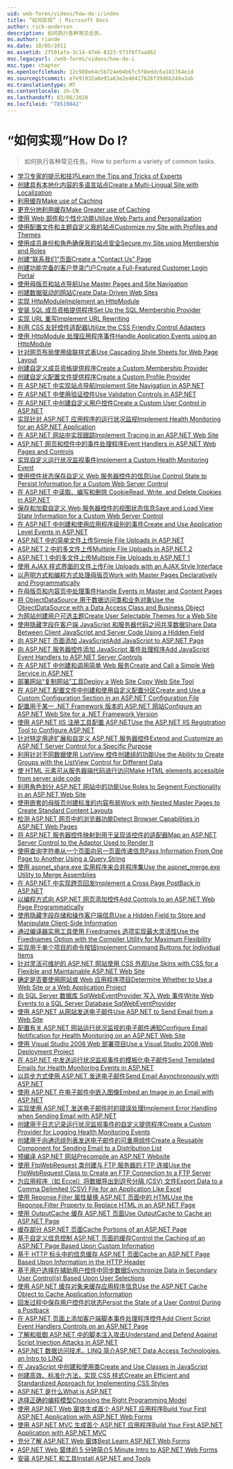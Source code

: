 ```yaml
---
uid: web-forms/videos/how-do-i/index
title: “如何实现” | Microsoft Docs
author: rick-anderson
description: 如何执行各种常见任务。
ms.author: riande
ms.date: 10/05/2011
ms.assetid: 27591afa-3c14-47e6-8323-573f8f7aa862
msc.legacyurl: /web-forms/videos/how-do-i
msc.type: chapter
ms.openlocfilehash: 12c988e64c5b724e04b6fc5f8eddc6a181764e1d
ms.sourcegitcommit: e7e91932a6e91a63e2e46417626f39d6b244a3ab
ms.translationtype: MT
ms.contentlocale: zh-CN
ms.lasthandoff: 03/06/2020
ms.locfileid: "78519842"
---
```

# <a name="how-do-i"></a><span data-ttu-id="a610a-104">“如何实现”</span><span class="sxs-lookup"><span data-stu-id="a610a-104">How Do I?</span></span>

> <span data-ttu-id="a610a-105">如何执行各种常见任务。</span><span class="sxs-lookup"><span data-stu-id="a610a-105">How to perform a variety of common tasks.</span></span>

- [<span data-ttu-id="a610a-106">学习专家的提示和技巧</span><span class="sxs-lookup"><span data-stu-id="a610a-106">Learn the Tips and Tricks of Experts</span></span>](how-do-i-learn-the-tips-and-tricks-of-experts.md)
- [<span data-ttu-id="a610a-107">创建具有本地化内容的多语言站点</span><span class="sxs-lookup"><span data-stu-id="a610a-107">Create a Multi-Lingual Site with Localization</span></span>](how-do-i-create-a-multi-lingual-site-with-localization.md)
- [<span data-ttu-id="a610a-108">利用缓存</span><span class="sxs-lookup"><span data-stu-id="a610a-108">Make use of Caching</span></span>](how-do-i-make-use-of-caching.md)
- [<span data-ttu-id="a610a-109">更充分地利用缓存</span><span class="sxs-lookup"><span data-stu-id="a610a-109">Make Greater use of Caching</span></span>](how-do-i-make-greater-use-of-caching.md)
- [<span data-ttu-id="a610a-110">使用 Web 部件和个性化功能</span><span class="sxs-lookup"><span data-stu-id="a610a-110">Utilize Web Parts and Personalization</span></span>](how-do-i-utilize-web-parts-and-personalization.md)
- [<span data-ttu-id="a610a-111">使用配置文件和主题自定义我的站点</span><span class="sxs-lookup"><span data-stu-id="a610a-111">Customize my Site with Profiles and Themes</span></span>](how-do-i-customize-my-site-with-profiles-and-themes.md)
- [<span data-ttu-id="a610a-112">使用成员身份和角色确保我的站点安全</span><span class="sxs-lookup"><span data-stu-id="a610a-112">Secure my Site using Membership and Roles</span></span>](how-do-i-secure-my-site-using-membership-and-roles.md)
- [<span data-ttu-id="a610a-113">创建“联系我们”页面</span><span class="sxs-lookup"><span data-stu-id="a610a-113">Create a "Contact Us" Page</span></span>](how-do-i-create-a-contact-us-page.md)
- [<span data-ttu-id="a610a-114">创建功能完备的客户登录门户</span><span class="sxs-lookup"><span data-stu-id="a610a-114">Create a Full-Featured Customer Login Portal</span></span>](how-do-i-create-a-full-featured-customer-login-portal.md)
- [<span data-ttu-id="a610a-115">使用母版页和站点导航</span><span class="sxs-lookup"><span data-stu-id="a610a-115">Use Master Pages and Site Navigation</span></span>](how-do-i-use-master-pages-and-site-navigation.md)
- [<span data-ttu-id="a610a-116">创建数据驱动的网站</span><span class="sxs-lookup"><span data-stu-id="a610a-116">Create Data-Driven Web Sites</span></span>](how-do-i-create-data-driven-web-sites.md)
- [<span data-ttu-id="a610a-117">实现 HttpModule</span><span class="sxs-lookup"><span data-stu-id="a610a-117">Implement an HttpModule</span></span>](how-do-i-implement-an-httpmodule.md)
- [<span data-ttu-id="a610a-118">安装 SQL 成员资格提供程序</span><span class="sxs-lookup"><span data-stu-id="a610a-118">Set Up the SQL Membership Provider</span></span>](how-do-i-set-up-the-sql-membership-provider.md)
- [<span data-ttu-id="a610a-119">实现 URL 重写</span><span class="sxs-lookup"><span data-stu-id="a610a-119">Implement URL Rewriting</span></span>](how-do-i-implement-url-rewriting.md)
- [<span data-ttu-id="a610a-120">利用 CSS 友好控件适配器</span><span class="sxs-lookup"><span data-stu-id="a610a-120">Utilize the CSS Friendly Control Adapters</span></span>](how-do-i-utilize-the-css-friendly-control-adapters.md)
- [<span data-ttu-id="a610a-121">使用 HttpModule 处理应用程序事件</span><span class="sxs-lookup"><span data-stu-id="a610a-121">Handle Application Events using an HttpModule</span></span>](how-do-i-handle-application-events-using-an-httpmodule.md)
- [<span data-ttu-id="a610a-122">针对网页布局使用级联样式表</span><span class="sxs-lookup"><span data-stu-id="a610a-122">Use Cascading Style Sheets for Web Page Layout</span></span>](how-do-i-use-cascading-style-sheets-for-web-page-layout.md)
- [<span data-ttu-id="a610a-123">创建自定义成员资格提供程序</span><span class="sxs-lookup"><span data-stu-id="a610a-123">Create a Custom Membership Provider</span></span>](how-do-i-create-a-custom-membership-provider.md)
- [<span data-ttu-id="a610a-124">创建自定义配置文件提供程序</span><span class="sxs-lookup"><span data-stu-id="a610a-124">Create a Custom Profile Provider</span></span>](how-do-i-create-a-custom-profile-provider.md)
- [<span data-ttu-id="a610a-125">在 ASP.NET 中实现站点导航</span><span class="sxs-lookup"><span data-stu-id="a610a-125">Implement Site Navigation in ASP.NET</span></span>](how-do-i-implement-site-navigation-in-aspnet.md)
- [<span data-ttu-id="a610a-126">在 ASP.NET 中使用验证控件</span><span class="sxs-lookup"><span data-stu-id="a610a-126">Use Validation Controls in ASP.NET</span></span>](how-do-i-use-validation-controls-in-aspnet.md)
- [<span data-ttu-id="a610a-127">在 ASP.NET 中创建自定义用户控件</span><span class="sxs-lookup"><span data-stu-id="a610a-127">Create a Custom User Control in ASP.NET</span></span>](how-do-i-create-a-custom-user-control-in-aspnet.md)
- [<span data-ttu-id="a610a-128">实现针对 ASP.NET 应用程序的运行状况监视</span><span class="sxs-lookup"><span data-stu-id="a610a-128">Implement Health Monitoring for an ASP.NET Application</span></span>](how-do-i-implement-health-monitoring-for-an-aspnet-application.md)
- [<span data-ttu-id="a610a-129">在 ASP.NET 网站中实现跟踪</span><span class="sxs-lookup"><span data-stu-id="a610a-129">Implement Tracing in an ASP.NET Web Site</span></span>](how-do-i-implement-tracing-in-an-aspnet-web-site.md)
- [<span data-ttu-id="a610a-130">ASP.NET 网页和控件中的事件处理程序</span><span class="sxs-lookup"><span data-stu-id="a610a-130">Event Handlers in ASP.NET Web Pages and Controls</span></span>](how-do-i-event-handlers-in-aspnet-web-pages-and-controls.md)
- [<span data-ttu-id="a610a-131">实现自定义运行状况监视事件</span><span class="sxs-lookup"><span data-stu-id="a610a-131">Implement a Custom Health Monitoring Event</span></span>](how-do-i-implement-a-custom-health-monitoring-event.md)
- [<span data-ttu-id="a610a-132">使用控件状态保存自定义 Web 服务器控件的信息</span><span class="sxs-lookup"><span data-stu-id="a610a-132">Use Control State to Persist Information for a Custom Web Server Control</span></span>](how-do-i-use-control-state-to-persist-information-for-a-custom-web-server-control.md)
- [<span data-ttu-id="a610a-133">在 ASP.NET 中读取、编写和删除 Cookie</span><span class="sxs-lookup"><span data-stu-id="a610a-133">Read, Write, and Delete Cookies in ASP.NET</span></span>](read-write-and-delete-cookies-in-aspnet.md)
- [<span data-ttu-id="a610a-134">保存和加载自定义 Web 服务器控件的视图状态信息</span><span class="sxs-lookup"><span data-stu-id="a610a-134">Save and Load View State Information for a Custom Web Server Control</span></span>](how-do-i-save-and-load-view-state-information-for-a-custom-web-server-control.md)
- [<span data-ttu-id="a610a-135">在 ASP.NET 中创建和使用应用程序级别的事件</span><span class="sxs-lookup"><span data-stu-id="a610a-135">Create and Use Application Level Events in ASP.NET</span></span>](how-do-i-create-and-use-application-level-events-in-aspnet.md)
- [<span data-ttu-id="a610a-136">ASP.NET 中的简单文件上传</span><span class="sxs-lookup"><span data-stu-id="a610a-136">Simple File Uploads in ASP.NET</span></span>](how-do-i-simple-file-uploads-in-aspnet.md)
- [<span data-ttu-id="a610a-137">ASP.NET 2 中的多文件上传</span><span class="sxs-lookup"><span data-stu-id="a610a-137">Multiple File Uploads in ASP.NET 2</span></span>](how-do-i-multiple-file-uploads-in-aspnet-2.md)
- [<span data-ttu-id="a610a-138">ASP.NET 1 中的多文件上传</span><span class="sxs-lookup"><span data-stu-id="a610a-138">Multiple File Uploads in ASP.NET 1</span></span>](how-do-i-multiple-file-uploads-in-aspnet-1.md)
- [<span data-ttu-id="a610a-139">使用 AJAX 样式界面的文件上传</span><span class="sxs-lookup"><span data-stu-id="a610a-139">File Uploads with an AJAX Style Interface</span></span>](how-do-i-file-uploads-with-an-ajax-style-interface.md)
- [<span data-ttu-id="a610a-140">以声明方式和编程方式处理母版页</span><span class="sxs-lookup"><span data-stu-id="a610a-140">Work with Master Pages Declaratively and Programmatically</span></span>](how-do-i-work-with-master-pages-declaratively-and-programmatically.md)
- [<span data-ttu-id="a610a-141">在母版页和内容页中处理事件</span><span class="sxs-lookup"><span data-stu-id="a610a-141">Handle Events in Master and Content Pages</span></span>](how-do-i-handle-events-in-master-and-content-pages.md)
- [<span data-ttu-id="a610a-142">将 ObjectDataSource 用于数据访问类和业务对象</span><span class="sxs-lookup"><span data-stu-id="a610a-142">Use the ObjectDataSource with a Data Access Class and Business Object</span></span>](how-do-i-use-the-objectdatasource-with-a-data-access-class-and-business-object.md)
- [<span data-ttu-id="a610a-143">为网站创建用户可选主题</span><span class="sxs-lookup"><span data-stu-id="a610a-143">Create User Selectable Themes for a Web Site</span></span>](how-do-i-create-user-selectable-themes-for-a-web-site.md)
- [<span data-ttu-id="a610a-144">使用隐藏字段在客户端 JavaScript 和服务器代码之间共享数据</span><span class="sxs-lookup"><span data-stu-id="a610a-144">Share Data Between Client JavaScript and Server Code Using a Hidden Field</span></span>](how-do-i-share-data-between-client-javascript-and-server-code-using-a-hidden-field.md)
- [<span data-ttu-id="a610a-145">向 ASP.NET 页面添加 JavaScript</span><span class="sxs-lookup"><span data-stu-id="a610a-145">Add JavaScript to ASP.NET Page</span></span>](how-do-i-add-javascript-to-an-aspnet-page.md)
- [<span data-ttu-id="a610a-146">向 ASP.NET 服务器控件添加 JavaScript 事件处理程序</span><span class="sxs-lookup"><span data-stu-id="a610a-146">Add JavaScript Event Handlers to ASP.NET Server Controls</span></span>](how-do-i-add-javascript-event-handlers-to-aspnet-server-controls.md)
- [<span data-ttu-id="a610a-147">在 ASP.NET 中创建和调用简单 Web 服务</span><span class="sxs-lookup"><span data-stu-id="a610a-147">Create and Call a Simple Web Service in ASP.NET</span></span>](how-do-i-create-and-call-a-simple-web-service-in-aspnet.md)
- [<span data-ttu-id="a610a-148">部署网站“复制网站”工具</span><span class="sxs-lookup"><span data-stu-id="a610a-148">Deploy a Web Site Copy Web Site Tool</span></span>](how-do-i-deploy-a-web-site-using-the-copy-web-site-tool.md)
- [<span data-ttu-id="a610a-149">在 ASP.NET 配置文件中创建和使用自定义配置分区</span><span class="sxs-lookup"><span data-stu-id="a610a-149">Create and Use a Custom Configuration Section in an ASP.NET Configuration File</span></span>](how-do-i-create-and-use-a-custom-configuration-section-in-an-aspnet-configuration-file.md)
- [<span data-ttu-id="a610a-150">配置用于某一 .NET Framework 版本的 ASP.NET 网站</span><span class="sxs-lookup"><span data-stu-id="a610a-150">Configure an ASP.NET Web Site for a .NET Framework Version</span></span>](how-do-i-configure-an-aspnet-web-site-for-a-net-framework-version.md)
- [<span data-ttu-id="a610a-151">使用 ASP.NET IIS 注册工具配置 ASP.NET</span><span class="sxs-lookup"><span data-stu-id="a610a-151">Use the ASP.NET IIS Registration Tool to Configure ASP.NET</span></span>](how-do-i-use-the-aspnet-iis-registration-tool-to-configure-aspnet.md)
- [<span data-ttu-id="a610a-152">针对特定用途扩展和自定义 ASP.NET 服务器控件</span><span class="sxs-lookup"><span data-stu-id="a610a-152">Extend and Customize an ASP.NET Server Control for a Specific Purpose</span></span>](how-do-i-extend-and-customize-an-aspnet-server-control-for-a-specific-purpose.md)
- [<span data-ttu-id="a610a-153">利用针对不同数据使用 ListView 控件创建组的功能</span><span class="sxs-lookup"><span data-stu-id="a610a-153">Use the Ability to Create Groups with the ListView Control for Different Data</span></span>](how-do-i-use-the-ability-to-create-groups-with-the-listview-control-for-different-data.md)
- [<span data-ttu-id="a610a-154">使 HTML 元素可从服务器端代码进行访问</span><span class="sxs-lookup"><span data-stu-id="a610a-154">Make HTML elements accessible from server side code</span></span>](how-do-i-make-html-elements-accessible-from-server-side-code.md)
- [<span data-ttu-id="a610a-155">利用角色划分 ASP.NET 网站中的功能</span><span class="sxs-lookup"><span data-stu-id="a610a-155">Use Roles to Segment Functionality in an ASP.NET Web Site</span></span>](how-do-i-use-roles-to-segment-functionality-in-an-aspnet-web-site.md)
- [<span data-ttu-id="a610a-156">使用嵌套的母版页创建标准的内容布局</span><span class="sxs-lookup"><span data-stu-id="a610a-156">Work with Nested Master Pages to Create Standard Content Layouts</span></span>](how-do-i-work-with-nested-master-pages-to-create-standard-content-layouts.md)
- [<span data-ttu-id="a610a-157">检测 ASP.NET 网页中的浏览器功能</span><span class="sxs-lookup"><span data-stu-id="a610a-157">Detect Browser Capabilities in ASP.NET Web Pages</span></span>](how-do-i-detect-browser-capabilities-in-aspnet-web-pages.md)
- [<span data-ttu-id="a610a-158">将 ASP.NET 服务器控件映射到用于呈现该控件的适配器</span><span class="sxs-lookup"><span data-stu-id="a610a-158">Map an ASP.NET Server Control to the Adaptor Used to Render It</span></span>](how-do-i-map-an-aspnet-server-control-to-the-adaptor-used-to-render-it.md)
- [<span data-ttu-id="a610a-159">使用查询字符串从一个页面向另一页面传递信息</span><span class="sxs-lookup"><span data-stu-id="a610a-159">Pass Information From One Page to Another Using a Query String</span></span>](how-do-i-pass-information-from-one-page-to-another-using-a-query-string.md)
- [<span data-ttu-id="a610a-160">使用 aspnet\_share.exe 实用程序来合并程序集</span><span class="sxs-lookup"><span data-stu-id="a610a-160">Use the aspnet\_merge.exe Utility to Merge Assemblies</span></span>](how-do-i-use-the-aspnet_mergeexe-utility-to-merge-assemblies.md)
- [<span data-ttu-id="a610a-161">在 ASP.NET 中实现跨页回发</span><span class="sxs-lookup"><span data-stu-id="a610a-161">Implement a Cross Page PostBack in ASP.NET</span></span>](how-do-i-implement-a-cross-page-postback-in-aspnet.md)
- [<span data-ttu-id="a610a-162">以编程方式向 ASP.NET 网页添加控件</span><span class="sxs-lookup"><span data-stu-id="a610a-162">Add Controls to an ASP.NET Web Page Programmatically</span></span>](how-do-i-add-controls-to-an-aspnet-web-page-programmatically.md)
- [<span data-ttu-id="a610a-163">使用隐藏字段存储和操作客户端信息</span><span class="sxs-lookup"><span data-stu-id="a610a-163">Use a Hidden Field to Store and Manipulate Client-Side Information</span></span>](how-do-i-use-a-hidden-field-to-store-and-manipulate-client-side-information.md)
- [<span data-ttu-id="a610a-164">通过编译器实用工具使用 Fixednames 选项实现最大灵活性</span><span class="sxs-lookup"><span data-stu-id="a610a-164">Use the Fixednames Option with the Compiler Utility for Maximum Flexibility</span></span>](how-do-i-use-the-fixednames-option-with-the-compiler-utility-for-maximum-flexibility.md)
- [<span data-ttu-id="a610a-165">实现用于单个项目的命令按钮</span><span class="sxs-lookup"><span data-stu-id="a610a-165">Implement Command Buttons for Individual Items</span></span>](how-do-i-implement-command-buttons-for-individual-items.md)
- [<span data-ttu-id="a610a-166">针对灵活可维护的 ASP.NET 网站使用 CSS 外观</span><span class="sxs-lookup"><span data-stu-id="a610a-166">Use Skins with CSS for a Flexible and Maintainable ASP.NET Web Site</span></span>](how-do-i-use-skins-with-css-for-a-flexible-and-maintainable-aspnet-web-site.md)
- [<span data-ttu-id="a610a-167">确定是否要使用网站或 Web 应用程序项目</span><span class="sxs-lookup"><span data-stu-id="a610a-167">Determine Whether to Use a Web Site or a Web Application Project</span></span>](how-do-i-determine-whether-to-use-a-web-site-or-a-web-application-project.md)
- [<span data-ttu-id="a610a-168">向 SQL Server 数据库 SqlWebEventProvider 写入 Web 事件</span><span class="sxs-lookup"><span data-stu-id="a610a-168">Write Web Events to a SQL Server Database SqlWebEventProvider</span></span>](how-do-i-write-web-events-to-a-sql-server-database-using-the-sqlwebeventprovider.md)
- [<span data-ttu-id="a610a-169">使用 ASP.NET 从网站发送电子邮件</span><span class="sxs-lookup"><span data-stu-id="a610a-169">Use ASP.NET to Send Email from a Web Site</span></span>](how-do-i-use-aspnet-to-send-email-from-a-web-site.md)
- [<span data-ttu-id="a610a-170">配置有关 ASP.NET 网站运行状况监视的电子邮件通知</span><span class="sxs-lookup"><span data-stu-id="a610a-170">Configure Email Notification for Health Monitoring on an ASP.NET Web Site</span></span>](how-do-i-configure-email-notification-for-health-monitoring-on-an-aspnet-web-site.md)
- [<span data-ttu-id="a610a-171">使用 Visual Studio 2008 Web 部署项目</span><span class="sxs-lookup"><span data-stu-id="a610a-171">Use a Visual Studio 2008 Web Deployment Project</span></span>](how-do-i-use-a-visual-studio-2008-web-deployment-project.md)
- [<span data-ttu-id="a610a-172">在 ASP.NET 中发送运行状况监视事件的模板化电子邮件</span><span class="sxs-lookup"><span data-stu-id="a610a-172">Send Templated Emails for Health Monitoring Events in ASP.NET</span></span>](how-do-i-send-templated-emails-for-health-monitoring-events-in-aspnet.md)
- [<span data-ttu-id="a610a-173">以异步方式使用 ASP.NET 发送电子邮件</span><span class="sxs-lookup"><span data-stu-id="a610a-173">Send Email Asynchronously with ASP.NET</span></span>](how-do-i-send-email-asynchronously-with-aspnet.md)
- [<span data-ttu-id="a610a-174">使用 ASP.NET 在电子邮件中嵌入图像</span><span class="sxs-lookup"><span data-stu-id="a610a-174">Embed an Image in an Email with ASP.NET</span></span>](how-do-i-embed-an-image-in-an-email-with-aspnet.md)
- [<span data-ttu-id="a610a-175">实现使用 ASP.NET 发送电子邮件时的错误处理</span><span class="sxs-lookup"><span data-stu-id="a610a-175">Implement Error Handling when Sending Email with ASP.NET</span></span>](how-do-i-implement-error-handling-when-sending-email-with-aspnet.md)
- [<span data-ttu-id="a610a-176">创建用于日志记录运行状况监视事件的自定义提供程序</span><span class="sxs-lookup"><span data-stu-id="a610a-176">Create a Custom Provider for Logging Health Monitoring Events</span></span>](how-do-i-create-a-custom-provider-for-logging-health-monitoring-events.md)
- [<span data-ttu-id="a610a-177">创建用于向通讯组列表发送电子邮件的可重用组件</span><span class="sxs-lookup"><span data-stu-id="a610a-177">Create a Reusable Component for Sending Email to a Distribution List</span></span>](how-do-i-create-a-reusable-component-for-sending-email-to-a-distribution-list.md)
- [<span data-ttu-id="a610a-178">预编译 ASP.NET 网站</span><span class="sxs-lookup"><span data-stu-id="a610a-178">Precompile an ASP.NET Website</span></span>](how-do-i-precompile-an-aspnet-website.md)
- [<span data-ttu-id="a610a-179">使用 FtpWebRequest 类创建与 FTP 服务器的 FTP 连接</span><span class="sxs-lookup"><span data-stu-id="a610a-179">Use the FtpWebRequest Class to Create an FTP Connection to a FTP Server</span></span>](how-do-i-use-the-ftpwebrequest-class-to-create-an-ftp-connection-to-a-ftp-server.md)
- [<span data-ttu-id="a610a-180">为应用程序（如 Eccel）将数据导出到逗号分隔 (CSV) 文件</span><span class="sxs-lookup"><span data-stu-id="a610a-180">Export Data to a Comma Delimited (CSV) File for an Application Like Excel</span></span>](how-do-i-export-data-to-a-comma-delimited-csv-file-for-an-application-like-excel.md)
- [<span data-ttu-id="a610a-181">使用 Reponse.Filter 属性替换 ASP.NET 页面中的 HTML</span><span class="sxs-lookup"><span data-stu-id="a610a-181">Use the Reponse.Filter Property to Replace HTML in an ASP.NET Page</span></span>](how-do-i-use-the-reponsefilter-property-to-replace-html-in-an-aspnet-page.md)
- [<span data-ttu-id="a610a-182">使用 OutputCache 缓存 ASP.NET 页面</span><span class="sxs-lookup"><span data-stu-id="a610a-182">Use OutputCache to Cache an ASP.NET Page</span></span>](how-do-i-use-outputcache-to-cache-an-aspnet-page.md)
- [<span data-ttu-id="a610a-183">缓存部分 ASP.NET 页面</span><span class="sxs-lookup"><span data-stu-id="a610a-183">Cache Portions of an ASP.NET Page</span></span>](how-do-i-cache-portions-of-an-aspnet-page.md)
- [<span data-ttu-id="a610a-184">基于自定义信息控制 ASP.NET 页面的缓存</span><span class="sxs-lookup"><span data-stu-id="a610a-184">Control the Caching of an ASP.NET Page Based Upon Custom Information</span></span>](how-do-i-control-the-caching-of-an-aspnet-page-based-upon-custom-information.md)
- [<span data-ttu-id="a610a-185">基于 HTTP 标头中的信息缓存 ASP.NET 页面</span><span class="sxs-lookup"><span data-stu-id="a610a-185">Cache an ASP.NET Page Based Upon Information in the HTTP Header</span></span>](how-do-i-cache-an-aspnet-page-based-upon-information-in-the-http-header.md)
- [<span data-ttu-id="a610a-186">基于用户选择在辅助用户控件中同步数据</span><span class="sxs-lookup"><span data-stu-id="a610a-186">Synchronize Data in Secondary User Control(s) Based Upon User Selections</span></span>](how-do-i-synchronize-data-in-secondary-user-controls-based-upon-user-selections.md)
- [<span data-ttu-id="a610a-187">使用 ASP.NET 缓存对象来缓存应用程序信息</span><span class="sxs-lookup"><span data-stu-id="a610a-187">Use the ASP.NET Cache Object to Cache Application Information</span></span>](how-do-i-use-the-aspnet-cache-object-to-cache-application-information.md)
- [<span data-ttu-id="a610a-188">回发过程中保存用户控件的状态</span><span class="sxs-lookup"><span data-stu-id="a610a-188">Persist the State of a User Control During a Postback</span></span>](how-do-i-persist-the-state-of-a-user-control-during-a-postback.md)
- [<span data-ttu-id="a610a-189">在 ASP.NET 页面上添加客户端脚本事件处理程序控件</span><span class="sxs-lookup"><span data-stu-id="a610a-189">Add Client Script Event Handlers Controls on an ASP.NET Page</span></span>](how-do-i-add-client-script-event-handlers-controls-on-an-aspnet-page.md)
- [<span data-ttu-id="a610a-190">了解和抵御 ASP.NET 中的脚本注入攻击</span><span class="sxs-lookup"><span data-stu-id="a610a-190">Understand and Defend Against Script Injection Attacks in ASP.NET</span></span>](how-do-i-understand-and-defend-against-script-injection-attacks-in-aspnet.md)
- [<span data-ttu-id="a610a-191">ASP.NET 数据访问技术，LINQ 简介</span><span class="sxs-lookup"><span data-stu-id="a610a-191">ASP.NET Data Access Technologies, an Intro to LINQ</span></span>](aspnet-data-access-technologies-an-introduction-to-linq.md)
- [<span data-ttu-id="a610a-192">在 JavaScript 中创建和使用类</span><span class="sxs-lookup"><span data-stu-id="a610a-192">Create and Use Classes in JavaScript</span></span>](how-do-i-create-and-use-classes-in-javascript.md)
- [<span data-ttu-id="a610a-193">创建高效、标准化方法，实现 CSS 样式</span><span class="sxs-lookup"><span data-stu-id="a610a-193">Create an Efficient and Standardized Approach for Implementing CSS Styles</span></span>](how-do-i-create-an-efficient-and-standardized-approach-for-implementing-css-styles.md)
- [<span data-ttu-id="a610a-194">ASP.NET 是什么</span><span class="sxs-lookup"><span data-stu-id="a610a-194">What is ASP.NET</span></span>](what-is-asp-net.md)
- [<span data-ttu-id="a610a-195">选择正确的编程模型</span><span class="sxs-lookup"><span data-stu-id="a610a-195">Choosing the Right Programming Model</span></span>](choosing-the-right-programming-model.md)
- [<span data-ttu-id="a610a-196">使用 ASP.NET Web 窗体生成首个 ASP.NET 应用程序</span><span class="sxs-lookup"><span data-stu-id="a610a-196">Build Your First ASP.NET Application with ASP.NET Web Forms</span></span>](build-your-first-asp-net-application-with-asp-net-web-forms.md)
- [<span data-ttu-id="a610a-197">使用 ASP.NET MVC 生成首个 ASP.NET 应用程序</span><span class="sxs-lookup"><span data-stu-id="a610a-197">Build Your First ASP.NET Application with ASP.NET MVC</span></span>](build-your-first-asp-net-application-with-asp-net-mvc.md)
- [<span data-ttu-id="a610a-198">充分了解 ASP.NET Web 窗体</span><span class="sxs-lookup"><span data-stu-id="a610a-198">Best Learn ASP.NET Web Forms</span></span>](how-to-best-learn-aspnet-web-forms.md)
- [<span data-ttu-id="a610a-199">ASP.NET Web 窗体的 5 分钟简介</span><span class="sxs-lookup"><span data-stu-id="a610a-199">5 Minute Intro to ASP.NET Web Forms</span></span>](5-minute-introduction-to-aspnet-web-forms.md)
- [<span data-ttu-id="a610a-200">安装 ASP.NET 和工具</span><span class="sxs-lookup"><span data-stu-id="a610a-200">Install ASP.NET and Tools</span></span>](how-to-install-asp-net-and-tools.md)
